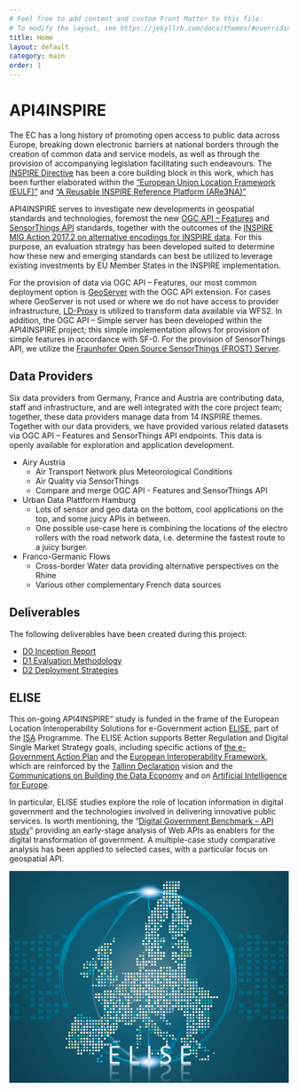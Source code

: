 ```yaml
---
# Feel free to add content and custom Front Matter to this file.
# To modify the layout, see https://jekyllrb.com/docs/themes/#overriding-theme-defaults
title: Home
layout: default
category: main
order: 1
---
```


# API4INSPIRE

The EC has a long history of promoting open access to public data across Europe, breaking down electronic barriers at national borders through the creation of common data and service models, as well as through the provision of accompanying legislation facilitating such endeavours.
The [INSPIRE Directive](https://inspire.ec.europa.eu/) has been a core building block in this work, which has been further elaborated within the [“European Union Location Framework (EULF)”](https://joinup.ec.europa.eu/collection/european-union-location-framework-eulf/about) and [“A Reusable INSPIRE Reference Platform (ARe3NA)”](https://joinup.ec.europa.eu/collection/are3na)

API4INSPIRE serves to investigate new developments in geospatial standards and technologies, foremost the new [OGC API – Features](https://www.ogc.org/standards/ogcapi-features) and [SensorThings API](https://www.ogc.org/standards/sensorthings) standards, together with the outcomes of the [INSPIRE MIG Action 2017.2 on alternative encodings for INSPIRE data](https://github.com/INSPIRE-MIF/2017.2).
For this purpose, an evaluation strategy has been developed suited to determine how these new and emerging standards can best be utilized to leverage existing investments by EU Member States in the INSPIRE implementation.

For the provision of data via OGC API – Features, our most common deployment option is [GeoServer](http://geoserver.org/) with the OGC API extension.
For cases where GeoServer is not used or where we do not have access to provider infrastructure, [LD-Proxy](https://interactive-instruments.github.io/ldproxy/) is utilized to transform data available via WFS2.
In addition, the OGC API – Simple server has been developed within the API4INSPIRE project; this simple implementation allows for provision of simple features in accordance with SF-0.
For the provision of SensorThings API, we utilize the [Fraunhofer Open Source SensorThings (FROST) Server](https://www.iosb.fraunhofer.de/servlet/is/82077/).


## Data Providers

Six data providers from Germany, France and Austria are contributing data, staff and infrastructure, and are well integrated with the core project team;
together, these data providers manage data from 14 INSPIRE themes.
Together with our data providers, we have provided various related datasets via OGC API – Features and SensorThings API endpoints.
This data is openly available for exploration and application development.

* Airy Austria
  * Air Transport Network plus Meteorological Conditions
  * Air Quality via SensorThings
  * Compare and merge OGC API - Features and SensorThings API
* Urban Data Plattform Hamburg
  * Lots of sensor and geo data on the bottom, cool applications on the top, and some juicy APIs in between.
  * One possible use-case here is combining the locations of the electro rollers with the road network data, i.e. determine the fastest route to a juicy burger.
* Franco-Germanic Flows
  * Cross-border Water data providing alternative perspectives on the Rhine
  * Various other complementary French data sources


## Deliverables

The following deliverables have been created during this project:

* [D0 Inception Report](files/D0-InceptionReport-v1.2.pdf)
* [D1 Evaluation Methodology](files/D1-EvaluationMethodology_1.1.pdf)
* [D2 Deployment Strategies](files/D2-DeploymentStrategy_1.1.pdf)


## ELISE

This on-going API4INSPIRE“ study is funded in the frame of the European Location Interoperability Solutions for e-Government action [ELISE](https://ec.europa.eu/isa2/actions/elise_en),
 part of the [ISA](https://ec.europa.eu/digital-single-market/en/european-egovernment-action-plan-2016-2020) Programme.
The ELISE Action supports Better Regulation and Digital Single Market Strategy goals,
 including specific actions of [the e-Government Action Plan](https://ec.europa.eu/digital-single-market/en/european-egovernment-action-plan-2016-2020) and the [European Interoperability Framework](https://ec.europa.eu/isa2/eif_en),
 which are reinforced by the [Tallinn Declaration](http://ec.europa.eu/newsroom/document.cfm?doc_id=47559) vision
 and the [Communications on Building the Data Economy](https://eur-lex.europa.eu/content/news/building_EU_data_economy.html)
 and on [Artificial Intelligence for Europe](https://ec.europa.eu/digital-single-market/en/news/communication-artificial-intelligence-europe).

In particular, ELISE studies explore the role of location information in digital government and the technologies involved in delivering innovative public services.
Is worth mentioning, the “[Digital Government Benchmark – API study](https://joinup.ec.europa.eu/collection/elise-european-location-interoperability-solutions-e-government/document/report-digital-government-benchmark-api-study)” providing an early-stage analysis of Web APIs as enablers for the digital transformation of government.
A multiple-case study comparative analysis has been applied to selected cases, with a particular focus on geospatial API.

![ELISE](images/ELISE-VI.png)

